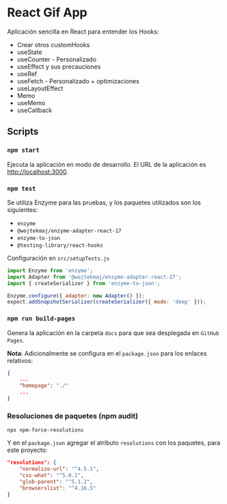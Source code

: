 # React Gif App

Aplicación sencilla en React para entender los Hooks:

-   Crear otros customHooks
-   useState
-   useCounter - Personalizado
-   useEffect y sus precauciones
-   useRef
-   useFetch - Personalizado + optimizaciones
-   useLayoutEffect
-   Memo
-   useMemo
-   useCallback

## Scripts

### `npm start`

Ejecuta la aplicación en modo de desarrollo. El URL de la aplicación es [http://localhost:3000](http://localhost:3000).

### `npm test`

Se utiliza Enzyme para las pruebas, y los paquetes utilizados son los siguientes:

-   `enzyme`
-   `@wojtekmaj/enzyme-adapter-react-17`
-   `enzyme-to-json`
-   `@testing-library/react-hooks`

Configuración en `src/setupTests.js`

```javascript
import Enzyme from 'enzyme';
import Adapter from '@wojtekmaj/enzyme-adapter-react-17';
import { createSerializer } from 'enzyme-to-json';

Enzyme.configure({ adapter: new Adapter() });
expect.addSnapshotSerializer(createSerializer({ mode: 'deep' }));
```

### `npm run build-pages`

Genera la aplicación en la carpeta `docs` para que sea desplegada en `GitHub Pages`.

**Nota**: Adicionalmente se configura en el `package.json` para los enlaces relativos:

```json
{
    ...
    "homepage": "./"
    ...
}
```

### Resoluciones de paquetes (npm audit)

`npx npm-force-resolutions`

Y en el `package.json` agregar el atributo `resolutions` con los paquetes, para este proyecto:

```json
"resolutions": {
    "normalize-url": "^4.5.1",
    "css-what": "^5.0.1",
    "glob-parent": "^5.1.2",
    "browserslist": "^4.16.5"
}
```

